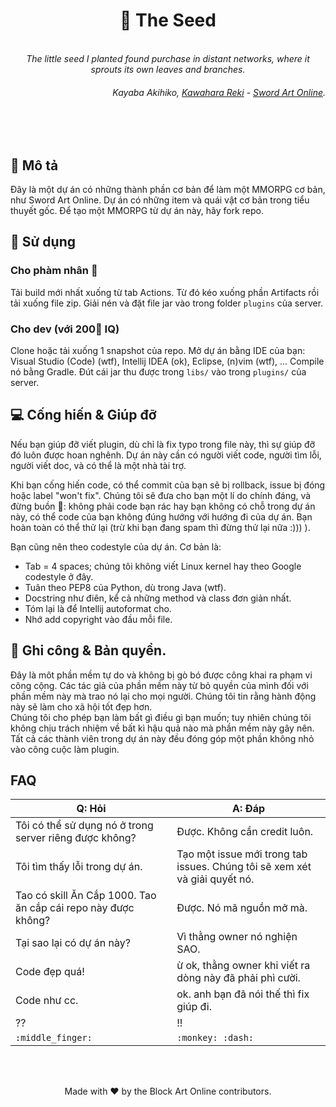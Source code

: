 <h1 align="center">🌱 The Seed</h1>

<p align="center">
    <br>
    <i>
        The little seed I planted found purchase in
        distant networks, where it sprouts its own leaves and branches.
    </i>
</p>
<h6 align="right">
    Kayaba Akihiko, <a href="https://en.wikipedia.org/wiki/Reki_Kawahara">Kawahara Reki</a> - <a href="https://en.wikipedia.org/wiki/Sword_Art_Online">Sword Art Online</a>.
</h6>
<br>
<br>

## 📑 Mô tả

Đây là một dự án có những thành phần cơ bản để làm một MMORPG cơ bản, như Sword Art Online.
Dự án có những item và quái vật cơ bản trong tiểu thuyết gốc. Để tạo một MMORPG từ dự án này,
hãy fork repo.

## 👀 Sử dụng

### Cho phàm nhân 🙌

Tải build mới nhất xuống từ tab Actions. Từ đó kéo xuống phần Artifacts rồi tải xuống file zip. Giải nén và đặt file jar
vào trong folder `plugins` của server.

### Cho dev (với 200🧠 IQ)

Clone hoặc tải xuống 1 snapshot của repo. Mở dự án bằng IDE của bạn: Visual Studio (Code) (wtf), Intellij IDEA (ok),
Eclipse, (n)vim (wtf), ...
Compile nó bằng Gradle. Đút cái jar thu được trong `libs/` vào trong `plugins/` của server.

## 💻 Cống hiến & Giúp đỡ

Nếu bạn giúp đỡ viết plugin, dù chỉ là fix typo trong file này, thì sự giúp đỡ đó luôn được
hoan nghênh. Dự án này cần có người viết code, người tìm lỗi, người viết doc, và có thể là một
nhà tài trợ.

Khi bạn cống hiến code, có thể commit của bạn sẽ bị rollback, issue bị đóng hoặc label "won't fix". Chúng tôi sẽ đưa cho
bạn một lí do chính đáng, và đừng buồn 🙌: không phải code bạn rác hay bạn không có chỗ trong dự án này, có thể code của
bạn không đúng hướng với hướng đi của dự
án. Bạn hoàn toàn có thể thử lại (trừ khi bạn đang spam thì đừng thử lại nữa :))) ).

Bạn cũng nên theo codestyle của dự án. Cơ bản là:

* Tab = 4 spaces; chúng tôi không viết Linux kernel hay theo Google codestyle ở đây.
* Tuân theo PEP8 của Python, dù trong Java (wtf).
* Docstring như điên, kể cả những method và class đơn giản nhất.
* Tóm lại là để Intellij autoformat cho.
* Nhớ add copyright vào đầu mỗi file.

## 📖 Ghi công & Bản quyền.

Đây là môt phần mềm tự do và không bị gò bó được công khai ra phạm vi công cộng.
Các tác giả của phần mềm này từ bỏ quyền của mình đối với phần mềm này mà trao nó lại cho mọi người. Chúng tôi tin rằng
hành động này sẽ làm cho xã hội tốt đẹp hơn.  
Chúng tôi cho phép bạn làm bất gì điều gì bạn muốn; tuy nhiên chúng tôi không chịu trách nhiệm về bất kì hậu quả nào mà
phần mềm này gây nên.
Tất cả các thành viên trong dự án này đều đóng góp một phần không nhỏ vào công cuộc làm plugin.

## FAQ

| Q: Hỏi                                                        | A: Đáp                                                                     |
|---------------------------------------------------------------|----------------------------------------------------------------------------|
| Tôi có thể sử dụng nó ở trong server riêng được không?        | Được. Không cần credit luôn.                                               |
| Tôi tìm thấy lỗi trong dự án.                                 | Tạo một issue mới trong tab issues. Chúng tôi sẽ xem xét và giải quyết nó. |
| Tao có skill Ăn Cắp 1000. Tao ăn cắp cái repo này được không? | Được. Nó mã nguồn mở mà.                                                   |
| Tại sao lại có dự án này?                                     | Vì thằng owner nó nghiện SAO.                                              |
| Code đẹp quá!                                                 | ừ ok, thằng owner khi viết ra dòng này đã phải phì cười.                   |
| Code như cc.                                                  | ok. anh bạn đã nói thế thì fix giúp đi.                                    |
| ??                                                            | !!                                                                         |
| `:middle_finger:`                                             | `:monkey: :dash:`                                                          |

<br><br><p align="center">Made with ❤ by the Block Art Online contributors.</p>
